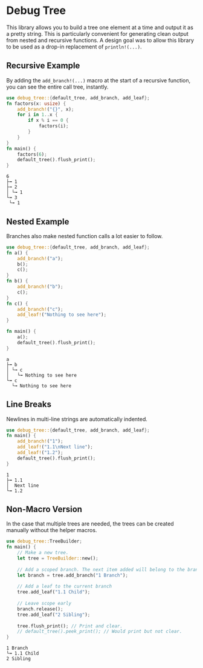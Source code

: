 Debug Tree
===========
This library allows you to build a tree one element at a time and output it as a pretty string. This is particularly convenient for generating clean output from nested and recursive functions. A design goal was to allow this library to be used as a drop-in replacement of `println!(...)`. 

Recursive Example
--------
By adding the `add_branch!(...)` macro at the start of a recursive function, you can see the entire call tree, instantly.
```rust
use debug_tree::{default_tree, add_branch, add_leaf};
fn factors(x: usize) {
    add_branch!("{}", x);
    for i in 1..x {
        if x % i == 0 {
            factors(i);
        }
    }
}
fn main() {
    factors(6);
    default_tree().flush_print();
}
```
```
6
├╼ 1
├╼ 2
│ └╼ 1
└╼ 3
 └╼ 1
```

Nested Example
---------------
Branches also make nested function calls a lot easier to follow.
```rust
use debug_tree::{default_tree, add_branch, add_leaf};
fn a() {
    add_branch!("a");
    b();
    c();
}
fn b() {
    add_branch!("b");
    c();
}
fn c() {
    add_branch!("c");
    add_leaf!("Nothing to see here");
}

fn main() {
    a();
    default_tree().flush_print();
}
```
```
a
├╼ b
│ └╼ c
│   └╼ Nothing to see here
└╼ c
  └╼ Nothing to see here
```

Line Breaks
---------
Newlines in multi-line strings are automatically indented.
```rust
use debug_tree::{default_tree, add_branch, add_leaf};
fn main() {
    add_branch!("1");
    add_leaf!("1.1\nNext line");
    add_leaf!("1.2");
    default_tree().flush_print();
}
```
```
1
├╼ 1.1
│  Next line
└╼ 1.2
```


Non-Macro Version
------------
In the case that multiple trees are needed, the trees can be created manually without the helper macros.
```rust
use debug_tree::TreeBuilder;
fn main() {
    // Make a new tree.
    let tree = TreeBuilder::new();
    
    // Add a scoped branch. The next item added will belong to the branch.
    let branch = tree.add_branch("1 Branch"); 
    
    // Add a leaf to the current branch
    tree.add_leaf("1.1 Child");
    
    // Leave scope early
    branch.release();
    tree.add_leaf("2 Sibling"); 
    
    tree.flush_print(); // Print and clear.
    // default_tree().peek_print(); // Would print but not clear.
}

```

```
1 Branch
└╼ 1.1 Child
2 Sibling
```
